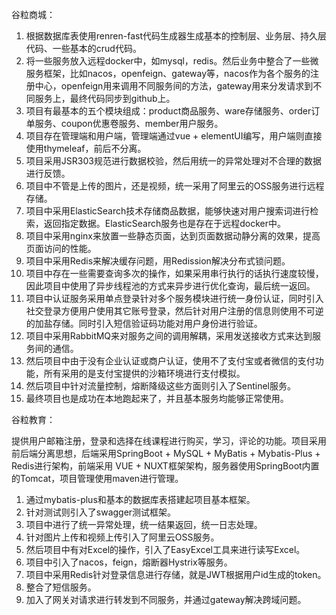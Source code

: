 谷粒商城：

1. 根据数据库表使用renren-fast代码生成器生成基本的控制层、业务层、持久层代码、一些基本的crud代码。
2. 将一些服务放入远程docker中，如mysql，redis。然后业务中整合了一些微服务框架，比如nacos，openfeign、gateway等，nacos作为各个服务的注册中心，openfeign用来调用不同服务间的方法，gateway用来分发请求到不同服务上，最终代码同步到github上。
3. 项目有最基本的五个模块组成：product商品服务、ware存储服务、order订单服务、coupon优惠卷服务、member用户服务。
4. 项目存在管理端和用户端，管理端通过vue + elementUI编写，用户端则直接使用thymeleaf，前后不分离。
5. 项目采用JSR303规范进行数据校验，然后用统一的异常处理对不合理的数据进行反馈。
6. 项目中不管是上传的图片，还是视频，统一采用了阿里云的OSS服务进行远程存储。
7. 项目中采用ElasticSearch技术存储商品数据，能够快速对用户搜索词进行检索，返回指定数据。ElasticSearch服务也是存在于远程docker中。
8. 项目中采用nginx来放置一些静态页面，达到页面数据动静分离的效果，提高页面访问的性能。
9. 项目中采用Redis来解决缓存问题，用Redission解决分布式锁问题。
10. 项目中存在一些需要查询多次的操作，如果采用串行执行的话执行速度较慢，因此项目中使用了异步线程池的方式来异步进行优化查询，最后统一返回。
11. 项目中认证服务采用单点登录针对多个服务模块进行统一身份认证，同时引入社交登录方便用户使用其它账号登录，然后针对用户注册的信息则使用不可逆的加盐存储。同时引入短信验证码功能对用户身份进行验证。
12. 项目中采用RabbitMQ来对服务之间的调用解耦，采用发送接收方式来达到服务间的通信。
13. 然后项目中由于没有企业认证或商户认证，使用不了支付宝或者微信的支付功能，所有采用的是支付宝提供的沙箱环境进行支付模拟。
14. 然后项目中针对流量控制，熔断降级这些方面则引入了Sentinel服务。
15. 最终项目也是成功在本地跑起来了，并且基本服务均能够正常使用。





谷粒教育：

提供用户邮箱注册，登录和选择在线课程进行购买，学习，评论的功能。项目采用前后端分离思想，后端采用SpringBoot + MySQL + MyBatis + Mybatis-Plus + Redis进行架构，前端采用 VUE + NUXT框架架构，服务器使用SpringBoot内置的Tomcat，项目管理使用maven进行管理。

1. 通过mybatis-plus和基本的数据库表搭建起项目基本框架。
2. 针对测试则引入了swagger测试框架。
3. 项目中进行了统一异常处理，统一结果返回，统一日志处理。
4. 针对图片上传和视频上传引入了阿里云OSS服务。
5. 然后项目中有对Excel的操作，引入了EasyExcel工具来进行读写Excel。
6. 项目中引入了nacos，feign，熔断器Hystrix等服务。
7. 项目中采用Redis针对登录信息进行存储，就是JWT根据用户id生成的token。
8. 整合了短信服务。
9. 加入了网关对请求进行转发到不同服务，并通过gateway解决跨域问题。